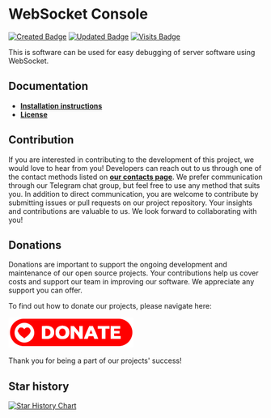 # WebSocket Console

[![Created Badge](https://badges.pufler.dev/created/libersoft-org/websocket-console)](https://badges.pufler.dev) [![Updated Badge](https://badges.pufler.dev/updated/libersoft-org/websocket-console)](https://badges.pufler.dev) [![Visits Badge](https://badges.pufler.dev/visits/libersoft-org/websocket-console)](https://badges.pufler.dev)

This is software can be used for easy debugging of server software using WebSocket.

## Documentation

- [**Installation instructions**](./INSTALL.md)
- [**License**](./LICENSE)

## Contribution

If you are interested in contributing to the development of this project, we would love to hear from you! Developers can reach out to us through one of the contact methods listed on [**our contacts page**](https://libersoft.org/contacts). We prefer communication through our Telegram chat group, but feel free to use any method that suits you.
In addition to direct communication, you are welcome to contribute by submitting issues or pull requests on our project repository. Your insights and contributions are valuable to us. We look forward to collaborating with you!

## Donations

Donations are important to support the ongoing development and maintenance of our open source projects. Your contributions help us cover costs and support our team in improving our software. We appreciate any support you can offer.

To find out how to donate our projects, please navigate here:

[![Donate](https://raw.githubusercontent.com/libersoft-org/documents/main/donate.png)](https://libersoft.org/donations)

Thank you for being a part of our projects' success!

## Star history

[![Star History Chart](https://api.star-history.com/svg?repos=libersoft-org/websocket-console&type=Date)](https://star-history.com/#libersoft-org/websocket-console&Date)
